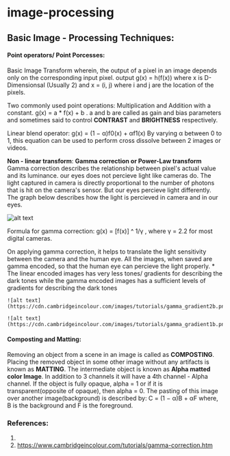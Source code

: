 # image-processing

## Basic Image - Processing Techniques:

#### Point operators/ Point Porcesses:
Basic Image Transform wherein, the output of a pixel in an image depends only on the corresponding input pixel.
output g(x) = h(f(x)) where x is D-Dimensionsal (Usually 2) and x = (i, j) where i and j are the location of the pixels.

Two  commonly used point operations: Multiplication and Addition with a constant. 
                                g(x) = a * f(x) + b . 
a and b are called as gain and bias parameters and sometimes said to control **CONTRAST** and **BRIGHTNESS** respectively. 

Linear blend operator: 
                                g(x) = (1 − α)f0(x) + αf1(x)
By varying α between 0 to 1, this equation can be used to perform cross dissolve between 2 images or videos. 

**Non - linear transform**: 
**Gamma correction or Power-Law transform**
Gamma correction describes the  relationship between pixel's actual value and its luminance. our eyes does not percieve light like cameras do. The light captured in camera is directly proportional to the number of photons that is hit on the camera's sensor. But our eyes percieve light differently. The graph below describes how the light is percieved in camera and in our eyes. 

![alt text](https://cdn.cambridgeincolour.com/images/tutorials/gamma_chart1e.png)

Formula for gamma correction:
g(x) = [f(x)] ^ 1/γ , where γ = 2.2 for most digital cameras. 

On applying gamma correction, it helps to translate the light sensitivity between the camera and the human eye. All the images, when saved are gamma encoded, so that the human eye can percieve the light properly. 
    * The linear encoded images has very less tones/ gradients for describing the dark tones while the gamma encoded images has a sufficient levels of gradients for describing the dark tones

    ![alt text](https://cdn.cambridgeincolour.com/images/tutorials/gamma_gradient2b.png)

    ![alt text](https://cdn.cambridgeincolour.com/images/tutorials/gamma_gradient1b.png)


#### Composting and Matting:
Removing an object from a scene in an image is called as **COMPOSTING**. Placing the removed object in some other image without any artifacts is known as **MATTING**. The intermediate object is known as **Alpha matted color Image**. In addition to 3 channels it will have a 4th channel - Alpha channel. If the object is fully opaque, alpha = 1 or if it is transparent(opposite of opaque), then alpha = 0. The pasting of this image over another image(background) is described by:
                                C = (1 − α)B + αF
where, B is the background and F is the foreground.








### References: 
1. 
2. https://www.cambridgeincolour.com/tutorials/gamma-correction.htm



